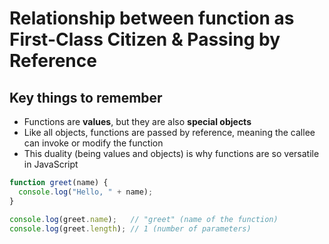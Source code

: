 # Relationship between function as First-Class Citizen & Passing by Reference


## Key things to remember

- Functions are **values**, but they are also **special objects** 
- Like all objects, functions are passed by reference, meaning the callee can invoke or modify the function
- This duality (being values and objects) is why functions are so versatile in JavaScript

```js 
function greet(name) {
  console.log("Hello, " + name);
}

console.log(greet.name);   // "greet" (name of the function)
console.log(greet.length); // 1 (number of parameters)
```
